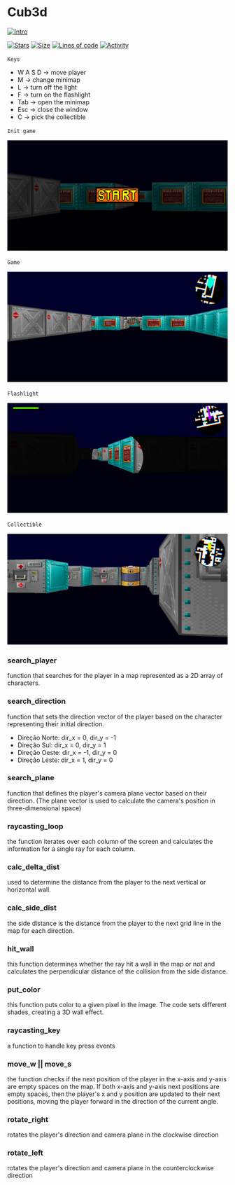 # Cub3d

[![Intro](https://img.shields.io/badge/Cursus-Cub3d-success?style=for-the-badge&logo=42)](https://github.com/bshintak/Cub3d)
 
 [![Stars](https://img.shields.io/github/stars/bshintak/Cub3d?color=ffff00&label=Stars&logo=Stars&style=?style=flat)](https://github.com/bshintak/Cub3d)
 [![Size](https://img.shields.io/github/repo-size/bshintak/Cub3d?color=blue&label=Size&logo=Size&style=?style=flat)](https://github.com/bshintak/Cub3d)
 [![Lines of code](https://img.shields.io/tokei/lines/github/bshintak/Cub3d?color=blueviolet)](https://github.com/bshintak/Cub3d)
 [![Activity](https://img.shields.io/github/last-commit/bshintak/Cub3d?color=red&label=Last%20Commit&style=flat)](https://github.com/bshintak/Cub3d)

`Keys`
- W A S D -> move player
- M -> change minimap
- L -> turn off the light
- F -> turn on the flashlight
- Tab -> open the minimap
- Esc -> close the window
- C -> pick the collectible

`Init game`
<p align="left">
  <img src=https://raw.githubusercontent.com/bshintak/Cub3d/main/img/Start.png />
</p>

`Game`
<p align="left">
  <img src=https://raw.githubusercontent.com/bshintak/Cub3d/main/img/Game.png />
</p>

`Flashlight`
<p align="left">
  <img src=https://raw.githubusercontent.com/bshintak/Cub3d/main/img/Flashlight.png />
</p>

`Collectible`
<p align="left">
  <img src=https://raw.githubusercontent.com/bshintak/Cub3d/main/img/Collectible.png />
</p>

### search_player
function that searches for the player in a map represented as a 2D array of characters.

### search_direction
function that sets the direction vector of the player based on the character representing their initial direction.
- Direção Norte: dir_x = 0, dir_y = -1
- Direção Sul: dir_x = 0, dir_y = 1
- Direção Oeste: dir_x = -1, dir_y = 0
- Direção Leste: dir_x = 1, dir_y = 0

### search_plane
function that defines the player's camera plane vector based on their direction. 
(The plane vector is used to calculate the camera's position in three-dimensional space)

### raycasting_loop
the function iterates over each column of the screen and calculates the information for a single ray for each column.

### calc_delta_dist
used to determine the distance from the player to the next vertical or horizontal wall.

### calc_side_dist
the side distance is the distance from the player to the next grid line in the map for each direction.

### hit_wall
this function determines whether the ray hit a wall in the map or not and calculates the perpendicular distance of the collision from the side distance.

### put_color
this function puts color to a given pixel in the image. The code sets different shades, creating a 3D wall effect.

### raycasting_key
a function to handle key press events

### move_w || move_s
the function checks if the next position of the player in the x-axis and y-axis are empty spaces on the map. If both x-axis and y-axis next positions
are empty spaces, then the player's x and y position are updated to their next positions, moving the player forward in the direction of the current angle.

### rotate_right
rotates the player's direction and camera plane in the clockwise direction

### rotate_left
rotates the player's direction and camera plane in the counterclockwise direction
